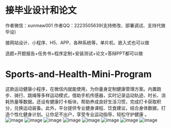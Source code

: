 # 接毕业设计和论文
作者微信：xunmaw001  作者QQ：2223505639(支持修改、部署调试、支持代做毕设)

接网站设计、小程序、H5、APP、各种系统等，单片机、嵌入式也可以做

选题+开题报告+任务书+程序定制+安装测试+论文+答辩PPT都可以做
# Sports-and-Health-Mini-Program
这款运动健康小程序，在微信内就能使用，为你量身定制健康管理方案。内置跑步、骑行、跳绳等多样运动模式，借助手机传感器，实时记录运动轨迹、时长、消耗热量等数据。还设有健康打卡板块，帮助养成良好生活习惯，完成打卡获取积分，兑换运动装备。此外，平台提供专业健身课程、饮食建议，结合身体数据，打造个性化健身计划。让你足不出户，享受专业运动指导，轻松守护健康 。
![image](https://github.com/user-attachments/assets/c457af98-2684-4c41-9fc1-ab1f815892af)
![image](https://github.com/user-attachments/assets/c897b4a8-9d25-4d91-a93d-42a33e6193cd)
![image](https://github.com/user-attachments/assets/9ca06202-489d-4f59-9bc3-ccebf5ebbc99)
![image](https://github.com/user-attachments/assets/a08d1dc4-0965-4415-ad3d-ca357b9a58b2)
![image](https://github.com/user-attachments/assets/3eb939c4-fbdf-471e-964a-9d67293c006c)
![image](https://github.com/user-attachments/assets/4058a874-921b-4707-b7cf-203e94479c05)
![image](https://github.com/user-attachments/assets/4dc9ed9e-3222-490e-ade5-9c2327d2dceb)
![image](https://github.com/user-attachments/assets/88e225d7-4a00-4657-8129-703d897a9176)
